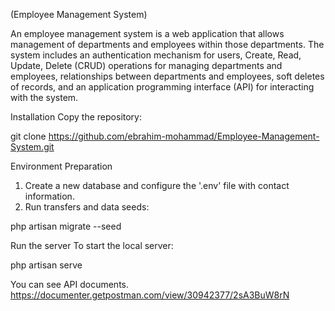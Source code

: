 (Employee Management System)

An employee management system is a web application that allows management of departments and employees within those departments. The system includes an authentication mechanism for users, Create, Read, Update, Delete (CRUD) operations for managing departments and employees, relationships between departments and employees, soft deletes of records, and an application programming interface (API) for interacting with the system.

Installation
Copy the repository:

git clone <https://github.com/ebrahim-mohammad/Employee-Management-System.git>

Environment Preparation

1. Create a new database and configure the '.env' file with contact information.
2. Run transfers and data seeds:

php artisan migrate --seed

Run the server
To start the local server:

php artisan serve


You can see API documents. 
https://documenter.getpostman.com/view/30942377/2sA3BuW8rN
